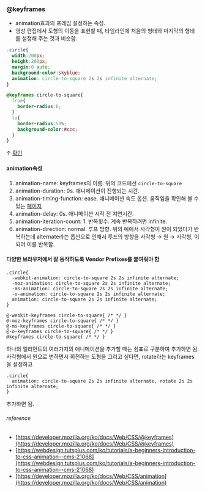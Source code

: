 ### @keyframes

* animation효과의 프레임 설정하는 속성.
* 영상 편집에서 도형의 이동을 표현할 때, 타임라인에 처음의 형태와 마지막의 형태를 설정해 주는 것과 비슷함.

```css
.circle{
  width:200px;
  height:200px;
  margin:0 auto;
  background-color:skyblue;
  animation: circle-to-square 2s 2s infinite alternate;
}

@keyframes circle-to-square{
  from{
    border-radius:0;
  }
  to{
    border-radius:50%;
    background-color:#ccc;
  }
}
```

↑ [확인](https://codepen.io/0641031/pen/MWYYgjL)

#### animation속성

1. animation-name: keyframes의 이름. 위의 코드에선 `circle-to-square`
2. animation-duration: 0s. 애니메이션이 진행되는 시간.
3. animation-timing-function: ease. 애니메이션 속도 옵션. 움직임을 확인해 볼 수 있는 [페이지](https://matthewlein.com/tools/ceaser)
4. animation-delay: 0s. 애니메이션 시작 전 지연시간. 
5. animation-iteration-count: 1. 반복횟수. 계속 반복하려면 infinite.
6. animation-direction: normal. 루프 방향. 위의 예에서 사각형이 원이 되었다가 반복하는데 alternate라는 옵션으로 인해서 루프의 방향을 사각형 → 원 → 사각형, 이 되어 이를 반복함.


#### 다양한 브라우저에서 잘 동작하도록 Vendor Prefixes를 붙여줘야 함

```
.circle{
  -webkit-animation: circle-to-square 2s 2s infinite alternate;
  -moz-animation: circle-to-square 2s 2s infinite alternate;
  -ms-animation: circle-to-square 2s 2s infinite alternate;
  -o-animation: circle-to-square 2s 2s infinite alternate;
  animation: circle-to-square 2s 2s infinite alternate;
}

@-webkit-keyframes circle-to-square{ /* */ }
@-moz-keyframes circle-to-square{ /* */ }
@-ms-keyframes circle-to-square{ /* */ }
@-o-keyframes circle-to-square{ /* */ }
@keyframes circle-to-square{ /* */ }
```

하나의 엘리먼트의 여러가지의 애니메이션을 추가할 때는 쉼표로 구분하여 추가하면 됨.
사각형에서 원으로 변하면서 회전하는 도형을 그리고 싶다면, rotate라는 keyframes을 설정하고

```
.circle{
  animation: circle-to-square 2s 2s infinite alternate, rotate 2s 2s infinite alternate;
}
```

추가하면 됨.


###### reference
* [https://developer.mozilla.org/ko/docs/Web/CSS/@keyframes](https://developer.mozilla.org/ko/docs/Web/CSS/@keyframes)
* [https://webdesign.tutsplus.com/ko/tutorials/a-beginners-introduction-to-css-animation--cms-21068](https://webdesign.tutsplus.com/ko/tutorials/a-beginners-introduction-to-css-animation--cms-21068)
* [https://developer.mozilla.org/ko/docs/Web/CSS/animation](https://developer.mozilla.org/ko/docs/Web/CSS/animation)
